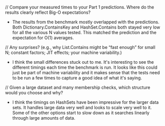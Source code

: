 // Compare your measured times to your Part 1 predictions. Where do the results clearly reflect Big-O expectations?

- The results from the benchmark mostly overlapped with the predictions. Both Dictionary.ContainsKey and HashSet.Contains both stayed very low for all the various N values tested. This matched the prediction and the expectation for O(1) averages.


// Any surprises? (e.g., why List.Contains might be “fast enough” for small N; constant factors; JIT effects; your machine variability.)

- I think the small differences stuck out to me. It's interesting to see the different timings each time the benchmark is run. It looks like this could just be part of machine variability and it makes sense that the tests need to be run a few times to capture a good idea of what it's saying.

// Given a large dataset and many membership checks, which structure would you choose and why?

- I think the timings on HashSets have been impressive for the larger data sets. It handles large data very well and looks to scale very well to it. Some of the other options start to slow down as it searches linearly through large amounts of data.
